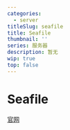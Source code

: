 ```yaml
---
categories:
  - server
titleSlug: seafile
title: Seafile
thumbnail: ''
series: 服务器
description: 暂无
wip: true
top: false
---
```


# Seafile

[官网](https://www.seafile.com/home/)
